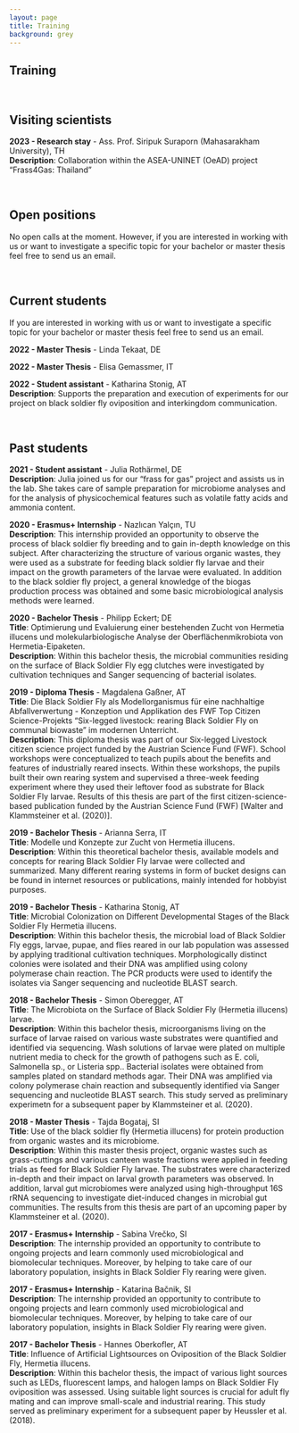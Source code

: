 ```yaml
---
layout: page
title: Training
background: grey
---
```


<div class="col-lg-12 text-center">
	<h2 class="section-heading text-uppercase">Training</h2>
</div>

<br>

## Visiting scientists

**2023 - Research stay** - Ass. Prof. Siripuk Suraporn (Mahasarakham University), TH  
**Description**: Collaboration within the ASEA-UNINET (OeAD) project “Frass4Gas: Thailand”  


<br>

## Open positions

No open calls at the moment. However, if you are interested in working with us or want to investigate a specific topic for your bachelor or master thesis feel free to send us an email.  


<br>

## Current students

If you are interested in working with us or want to investigate a specific topic for your bachelor or master thesis feel free to send us an email.  

**2022 - Master Thesis** - Linda Tekaat, DE  

**2022 - Master Thesis** - Elisa Gemassmer, IT  

**2022 - Student assistant** - Katharina Stonig, AT  
**Description**: Supports the preparation and execution of experiments for our project on black soldier fly oviposition and interkingdom communication.  


<br>

## Past students

**2021 - Student assistant** - Julia Rothärmel, DE  
**Description**: Julia joined us for our “frass for gas” project and assists us in the lab. She takes care of sample preparation for microbiome analyses and for the analysis of physicochemical features such as volatile fatty acids and ammonia content.  

**2020 - Erasmus+ Internship** - Nazlıcan Yalçın, TU  
**Description**: This internship provided an opportunity to observe the process of black soldier fly breeding and to gain in-depth knowledge on this subject. After characterizing the structure of various organic wastes, they were used as a substrate for feeding black soldier fly larvae and their impact on the growth parameters of the larvae were evaluated. In addition to the black soldier fly project, a general knowledge of the biogas production process was obtained and some basic microbiological analysis methods were learned.  

**2020 - Bachelor Thesis** - Philipp Eckert; DE  
**Title**: Optimierung und Evaluierung einer bestehenden Zucht von Hermetia illucens und molekularbiologische Analyse der Oberflächenmikrobiota von Hermetia-Eipaketen.  
**Description**: Within this bachelor thesis, the microbial communities residing on the surface of Black Soldier Fly egg clutches were investigated by cultivation techniques and Sanger sequencing of bacterial isolates.  

**2019 - Diploma Thesis** - Magdalena Gaßner, AT  
**Title**: Die Black Soldier Fly als Modellorganismus für eine nachhaltige Abfallverwertung - Konzeption und Applikation des FWF Top Citizen Science-Projekts “Six-legged livestock: rearing Black Soldier Fly on communal biowaste” im modernen Unterricht.  
**Description**: This diploma thesis was part of our Six-legged Livestock citizen science project funded by the Austrian Science Fund (FWF). School workshops were conceptualized to teach pupils about the benefits and features of industrially reared insects. Within these workshops, the pupils built their own rearing system and supervised a three-week feeding experiment where they used their leftover food as substrate for Black Soldier Fly larvae. Results of this thesis are part of the first citizen-science-based publication funded by the Austrian Science Fund (FWF) [Walter and Klammsteiner et al. (2020)].  

**2019 - Bachelor Thesis** - Arianna Serra, IT  
**Title**: Modelle und Konzepte zur Zucht von Hermetia illucens.  
**Description**: Within this theoretical bachelor thesis, available models and concepts for rearing Black Soldier Fly larvae were collected and summarized. Many different rearing systems in form of bucket designs can be found in internet resources or publications, mainly intended for hobbyist purposes.  

**2019 - Bachelor Thesis** - Katharina Stonig, AT  
**Title**: Microbial Colonization on Different Developmental Stages of the Black Soldier Fly Hermetia illucens.  
**Description**: Within this bachelor thesis, the microbial load of Black Soldier Fly eggs, larvae, pupae, and flies reared in our lab population was assessed by applying traditional cultivation techniques. Morphologically distinct colonies were isolated and their DNA was amplified using colony polymerase chain reaction. The PCR products were used to identify the isolates via Sanger sequencing and nucleotide BLAST search.  

**2018 - Bachelor Thesis** - Simon Oberegger, AT  
**Title**: The Microbiota on the Surface of Black Soldier Fly (Hermetia illucens) larvae.  
**Description**: Within this bachelor thesis, microorganisms living on the surface of larvae raised on various waste substrates were quantified and identified via sequencing. Wash solutions of larvae were plated on multiple nutrient media to check for the growth of pathogens such as E. coli, Salmonella sp., or Listeria spp.. Bacterial isolates were obtained from samples plated on standard methods agar. Their DNA was amplified via colony polymerase chain reaction and subsequently identified via Sanger sequencing and nucleotide BLAST search. This study served as preliminary experimetn for a subsequent paper by Klammsteiner et al. (2020).  

**2018 - Master Thesis** - Tajda Bogataj, SI  
**Title**: Use of the black soldier fly (Hermetia illucens) for protein production from organic wastes and its microbiome.  
**Description**: Within this master thesis project, organic wastes such as grass-cuttings and various canteen waste fractions were applied in feeding trials as feed for Black Soldier Fly larvae. The substrates were characterized in-depth and their impact on larval growth parameters was observed. In addition, larval gut microbiomes were analyzed using high-throughput 16S rRNA sequencing to investigate diet-induced changes in microbial gut communities. The results from this thesis are part of an upcoming paper by Klammsteiner et al. (2020).  

**2017 - Erasmus+ Internship** - Sabina Vrečko, SI  
**Description**: The internship provided an opportunity to contribute to ongoing projects and learn commonly used microbiological and biomolecular techniques. Moreover, by helping to take care of our laboratory population, insights in Black Soldier Fly rearing were given.  

**2017 - Erasmus+ Internship** - Katarina Bačnik, SI  
**Description**: The internship provided an opportunity to contribute to ongoing projects and learn commonly used microbiological and biomolecular techniques. Moreover, by helping to take care of our laboratory population, insights in Black Soldier Fly rearing were given.  

**2017 - Bachelor Thesis** - Hannes Oberkofler, AT  
**Title**: Influence of Artificial Lightsources on Oviposition of the Black Soldier Fly, Hermetia illucens.  
**Description**: Within this bachelor thesis, the impact of various light sources such as LEDs, fluorescent lamps, and halogen lamps on Black Soldier Fly oviposition was assessed. Using suitable light sources is crucial for adult fly mating and can improve small-scale and industrial rearing. This study served as preliminary experiment for a subsequent paper by Heussler et al. (2018).  


<br>